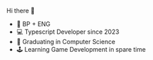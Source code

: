Hi there 👋

<ul>
  <li> 🎴 BP + ENG </li>
  <li> 💻 Typescript Developer since 2023 </li>
  <li> 👻 Graduating in Computer Science </li>
  <li> 🕹️ Learning Game Development in spare time </li>
</ul>

<div>
<!--   [![Anurag's GitHub stats](https://github-readme-stats.vercel.app/api?username=YuriLFS)](https://github.com/YuriLFS/github-readme-stats) -->
</div>
